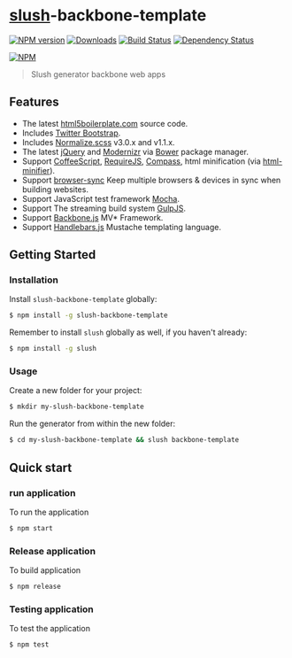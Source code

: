# [slush](https://github.com/slushjs/slush)-backbone-template

[![NPM version][npm-image]][npm-url] [![Downloads][downloads-image]][npm-url] [![Build Status](https://travis-ci.org/appleboy/slush-backbone-template.svg?branch=master)](https://travis-ci.org/appleboy/slush-backbone-template) [![Dependency Status](https://gemnasium.com/appleboy/slush-backbone-template.svg)](https://gemnasium.com/appleboy/slush-backbone-template)

[![NPM](https://nodei.co/npm/slush-backbone-template.png?downloads=true&stars=true)](https://nodei.co/npm/slush-backbone-template/)

> Slush generator backbone web apps

## Features

* The latest [html5boilerplate.com](http://html5boilerplate.com/) source code.
* Includes [Twitter Bootstrap](http://getbootstrap.com/).
* Includes [Normalize.scss](https://github.com/appleboy/normalize.scss) v3.0.x and v1.1.x.
* The latest [jQuery](http://jquery.com/) and [Modernizr](http://modernizr.com/) via [Bower](http://bower.io/) package manager.
* Support [CoffeeScript](http://coffeescript.org/), [RequireJS](http://requirejs.org/), [Compass](http://compass-style.org/), html minification (via [html-minifier](http://kangax.github.io/html-minifier/)).
* Support [browser-sync](http://browsersync.io) Keep multiple browsers & devices in sync when building websites.
* Support JavaScript test framework [Mocha](http://visionmedia.github.io/mocha/).
* Support The streaming build system [GulpJS](http://gulpjs.com).
* Support [Backbone.js](http://backbonejs.org) MV* Framework.
* Support [Handlebars.js](http://handlebarsjs.com) Mustache templating language.

## Getting Started

### Installation

Install `slush-backbone-template` globally:

```bash
$ npm install -g slush-backbone-template
```

Remember to install `slush` globally as well, if you haven't already:

```bash
$ npm install -g slush
```

### Usage

Create a new folder for your project:

```bash
$ mkdir my-slush-backbone-template
```

Run the generator from within the new folder:

```bash
$ cd my-slush-backbone-template && slush backbone-template
```

## Quick start

### run application

To run the application

```bash
$ npm start
```

### Release application

To build application

```bash
$ npm release
```

### Testing application

To test the application

```bash
$ npm test
```

[npm-url]: https://www.npmjs.org/package/slush-backbone-template
[npm-image]: http://img.shields.io/npm/v/slush-backbone-template.svg
[downloads-image]: http://img.shields.io/npm/dm/slush-backbone-template.svg
